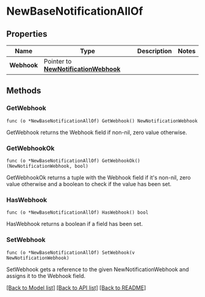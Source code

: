 # NewBaseNotificationAllOf

## Properties

Name | Type | Description | Notes
------------ | ------------- | ------------- | -------------
**Webhook** | Pointer to [**NewNotificationWebhook**](NewNotificationWebhook.md) |  | 

## Methods

### GetWebhook

`func (o *NewBaseNotificationAllOf) GetWebhook() NewNotificationWebhook`

GetWebhook returns the Webhook field if non-nil, zero value otherwise.

### GetWebhookOk

`func (o *NewBaseNotificationAllOf) GetWebhookOk() (NewNotificationWebhook, bool)`

GetWebhookOk returns a tuple with the Webhook field if it's non-nil, zero value otherwise
and a boolean to check if the value has been set.

### HasWebhook

`func (o *NewBaseNotificationAllOf) HasWebhook() bool`

HasWebhook returns a boolean if a field has been set.

### SetWebhook

`func (o *NewBaseNotificationAllOf) SetWebhook(v NewNotificationWebhook)`

SetWebhook gets a reference to the given NewNotificationWebhook and assigns it to the Webhook field.


[[Back to Model list]](../README.md#documentation-for-models) [[Back to API list]](../README.md#documentation-for-api-endpoints) [[Back to README]](../README.md)



